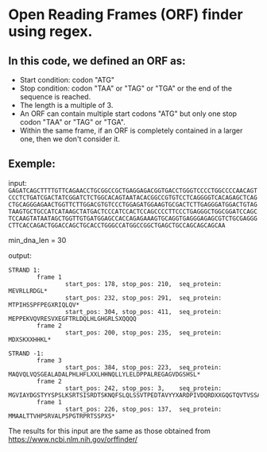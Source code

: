 # Open Reading Frames (ORF) finder using regex.

## In this code, we defined an ORF as:
- Start condition: codon "ATG"
- Stop condition:  codon "TAA" or "TAG" or "TGA" or the end of the sequence is reached.
- The length is a multiple of 3.
- An ORF can contain multiple start codons "ATG" but only one stop codon "TAA" or "TAG" or "TGA".
- Within the same frame, if an ORF is completely contained in a larger one, then we don't consider it.

## Exemple:

input: `GAGATCAGCTTTTGTTCAGAACCTGCGGCCGCTGAGGAGACGGTGACCTGGGTCCCCTGGCCCCAACAGTCCCTCTGATCGACTATCGGATCTCTGGCACAGTAATACACGGCCGTGTCCTCAGGGGTCACAGAGCTCAGCTGCAGGGAGAACTGGTTCTTGGACGTGTCCCTGGAGATGGAAGTGCGACTCTTGAGGGATGGACTGTAGTAAGTGCTGCCATCATAAGCTATGACTCCCATCCACTCCAGCCCCTTCCCTGAGGGCTGGCGGATCCAGCTCCAAGTATAATAGCTGGTTGTGATGGAGCCACCAGAGAAAGTGCAGGTGAGGGAGAGCGTCTGCGAGGGCTTCACCAGACTGGACCAGCTGCACCTGGGCCATGGCCGGCTGAGCTGCCAGCAGCAGCAA`

min_dna_len = 30

output:
```
STRAND 1:
        frame 1
                start_pos: 178, stop_pos: 210,  seq_protein: MEVRLLRDGL*
                start_pos: 232, stop_pos: 291,  seq_protein: MTPIHSSPFPEGXRIQLQV*
                start_pos: 304, stop_pos: 411,  seq_protein: MEPPEKVQVRESVXEGFTRLDQLHLGHGRLSXQQQQ
        frame 2
                start_pos: 200, stop_pos: 235,  seq_protein: MDXSKXXHHKL*

STRAND -1:
        frame 3
                start_pos: 384, stop_pos: 223,  seq_protein: MAQVQLVQSGEALADALPHLHFLXXLHHNQLLYLELDPPALREGAGVDGSHSL*
        frame 2
                start_pos: 242, stop_pos: 3,    seq_protein: MGVIAYDGSTYYSPSLKSRTSISRDTSKNQFSLQLSSVTPEDTAVYYXARDPIVDQRDXXGQGTQVTVSSAAAGSEQKLI
        frame 1
                start_pos: 226, stop_pos: 137,  seq_protein: MMAALTTVHPSRVALPSPGTRPRTSSPXS*
```

The results for this input are the same as those obtained from https://www.ncbi.nlm.nih.gov/orffinder/
